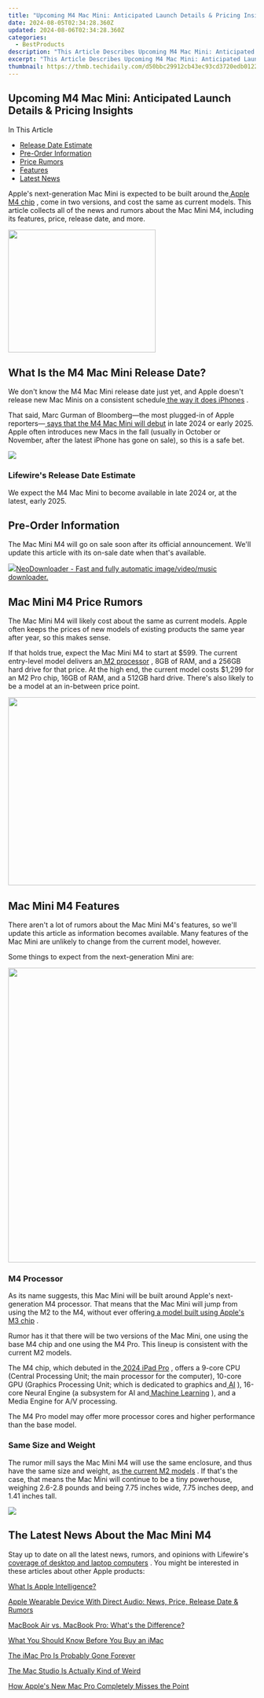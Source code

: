 ```yaml
---
title: "Upcoming M4 Mac Mini: Anticipated Launch Details & Pricing Insights"
date: 2024-08-05T02:34:28.360Z
updated: 2024-08-06T02:34:28.360Z
categories:
  - BestProducts
description: "This Article Describes Upcoming M4 Mac Mini: Anticipated Launch Details & Pricing Insights"
excerpt: "This Article Describes Upcoming M4 Mac Mini: Anticipated Launch Details & Pricing Insights"
thumbnail: https://thmb.techidaily.com/d50bbc29912cb43ec93cd3720edb01228fbd6306ec3185b1604a33af30298ce1.jpg
---
```


## Upcoming M4 Mac Mini: Anticipated Launch Details & Pricing Insights

 In This Article 

* [ Release Date Estimate ](https://www.lifewire.com/#toc-what-is-the-m4-mac-mini-release-date)
* [ Pre-Order Information ](https://www.lifewire.com/#toc-pre-order-information)
* [ Price Rumors ](https://www.lifewire.com/#toc-mac-mini-m4-price-rumors)
* [ Features ](https://www.lifewire.com/#toc-mac-mini-m4-features)
* [ Latest News ](https://www.lifewire.com/#toc-the-latest-news-about-the-mac-mini-m4)

 Apple's next-generation Mac Mini is expected to be built around the[ Apple M4 chip](https://www.lifewire.com/apple-m4-chip-8640914) , come in two versions, and cost the same as current models. This article collects all of the news and rumors about the Mac Mini M4, including its features, price, release date, and more.

<!-- affiliate ads begin -->
<a href="https://dhgate.sjv.io/c/5597632/1678785/12108" target="_top" id="1678785"><img src="//a.impactradius-go.com/display-ad/12108-1678785" border="0" alt="" width="300" height="250"/></a>
<!-- affiliate ads end -->
##  What Is the M4 Mac Mini Release Date? 

 We don't know the M4 Mac Mini release date just yet, and Apple doesn't release new Mac Minis on a consistent schedule[ the way it does iPhones](https://www.lifewire.com/iphone-17-8612548) .

 That said, Marc Gurman of Bloomberg—the most plugged-in of Apple reporters—[ says that the M4 Mac Mini will debut](https://www.bloomberg.com/news/newsletters/2024-04-14/humane-ai-pin-review-the-device-isn-t-going-to-kill-apple-s-iphone-luziqlew) in late 2024 or early 2025\. Apple often introduces new Macs in the fall (usually in October or November, after the latest iPhone has gone on sale), so this is a safe bet.  

<!-- affiliate ads begin -->
<a href="https://store.movavi.com/affiliate.php?ACCOUNT=MOVAVI&AFFILIATE=108875&PATH=https%3A%2F%2Fwww.movavi.com%3FAFFILIATE%3D108875%26RESOURCE%3DMovavi%2BVideo%2BConverter%2BBox"><img src="https://mcusercontent.com/0885a03ded3d480dca9287f12/images/8020c1dc-518e-3bdf-6e7b-e6d1bdf1597b.jpg" border="0"></a>
<!-- affiliate ads end -->
###  Lifewire's Release Date Estimate

 We expect the M4 Mac Mini to become available in late 2024 or, at the latest, early 2025.

## Pre-Order Information 

 The Mac Mini M4 will go on sale soon after its official announcement. We'll update this article with its on-sale date when that's available.

<!-- affiliate ads begin -->
<a href="https://secure.2checkout.com/order/checkout.php?PRODS=4559731&QTY=1&AFFILIATE=108875&CART=1"><img src="http://www.neowise.com/images/nd-ss-w200.jpg" border="0">NeoDownloader - Fast and fully automatic image/video/music downloader. </a>
<!-- affiliate ads end -->
## Mac Mini M4 Price Rumors 

 The Mac Mini M4 will likely cost about the same as current models. Apple often keeps the prices of new models of existing products the same year after year, so this makes sense.

 If that holds true, expect the Mac Mini M4 to start at $599\. The current entry-level model delivers an[ M2 processor](https://www.lifewire.com/why-the-new-m2-mac-mini-is-the-perfect-second-computer-7098470) , 8GB of RAM, and a 256GB hard drive for that price. At the high end, the current model costs $1,299 for an M2 Pro chip, 16GB of RAM, and a 512GB hard drive. There's also likely to be a model at an in-between price point.

<!-- affiliate ads begin -->
<a href="https://ship7com.pxf.io/c/5597632/1509856/17634" target="_top" id="1509856"><img src="//a.impactradius-go.com/display-ad/17634-1509856" border="0" alt="" width="730" height="383"/></a>
<!-- affiliate ads end -->
## Mac Mini M4 Features 

 There aren't a lot of rumors about the Mac Mini M4's features, so we'll update this article as information becomes available. Many features of the Mac Mini are unlikely to change from the current model, however.

 Some things to expect from the next-generation Mini are:

<!-- affiliate ads begin -->
<a href="https://appsumo.8odi.net/c/5597632/2082532/7443" target="_top" id="2082532"><img src="//a.impactradius-go.com/display-ad/7443-2082532" border="0" alt="" width="1200" height="600"/></a><img height="0" width="0" src="https://appsumo.8odi.net/i/5597632/2082532/7443" style="position:absolute;visibility:hidden;" border="0" />
<!-- affiliate ads end -->
### M4 Processor 

 As its name suggests, this Mac Mini will be built around Apple's next-generation M4 processor. That means that the Mac Mini will jump from using the M2 to the M4, without ever offering[ a model built using Apple's M3 chip](https://www.lifewire.com/m3-mac-mini-7571458) .

 Rumor has it that there will be two versions of the Mac Mini, one using the base M4 chip and one using the M4 Pro. This lineup is consistent with the current M2 models.

 The M4 chip, which debuted in the[ 2024 iPad Pro](https://www.lifewire.com/ipad-pro-2024-7975845) , offers a 9-core CPU (Central Processing Unit; the main processor for the computer), 10-core GPU (Graphics Processing Unit; which is dedicated to graphics and[ AI](https://www.lifewire.com/what-is-generative-ai-7510795) ), 16-core Neural Engine (a subsystem for AI and[ Machine Learning](https://www.lifewire.com/what-is-machine-learning-7495518) ), and a Media Engine for A/V processing.

 The M4 Pro model may offer more processor cores and higher performance than the base model.

### Same Size and Weight 

 The rumor mill says the Mac Mini M4 will use the same enclosure, and thus have the same size and weight, as[ the current M2 models](https://www.apple.com/mac-mini/specs/) . If that's the case, that means the Mac Mini will continue to be a tiny powerhouse, weighing 2.6-2.8 pounds and being 7.75 inches wide, 7.75 inches deep, and 1.41 inches tall.

<!-- affiliate ads begin -->
<a href="https://shop.systoolsgroup.com/affiliate.php?ACCOUNT=SYSTOOBY&AFFILIATE=108875&PATH=https%3A%2F%2Fwww.systoolsgroup.com%3FAFFILIATE%3D108875%26RESOURCE%3DSysTools%2BGmail%2BBackup"><img src="https://www.systoolsgroup.com/box/gmail-backup.png" border="0"></a>
<!-- affiliate ads end -->
##  The Latest News About the Mac Mini M4 

 Stay up to date on all the latest news, rumors, and opinions with Lifewire's[ coverage of desktop and laptop computers](https://www.lifewire.com/computer-laptop-tablet-news-4797030) . You might be interested in these articles about other Apple products:

[ What Is Apple Intelligence? ](https://www.lifewire.com/what-is-apple-gpt-7571221) 

[  Apple Wearable Device With Direct Audio: News, Price, Release Date & Rumors ](https://www.lifewire.com/apple-direct-audio-device-8671669) 

[  MacBook Air vs. MacBook Pro: What's the Difference? ](https://www.lifewire.com/macbook-air-vs-macbook-pro-5120274) 

[  What You Should Know Before You Buy an iMac ](https://www.lifewire.com/before-buying-imac-2260676) 

[ The iMac Pro Is Probably Gone Forever ](https://www.lifewire.com/the-imac-pro-is-probably-gone-forever-5221800) 

[  The Mac Studio Is Actually Kind of Weird ](https://www.lifewire.com/the-mac-studio-is-actually-kind-of-weird-5221599) 

[  How Apple's New Mac Pro Completely Misses the Point ](https://www.lifewire.com/apple-mac-pro-misses-point-7555142) 

<ins class="adsbygoogle"
     style="display:block"
     data-ad-format="autorelaxed"
     data-ad-client="ca-pub-7571918770474297"
     data-ad-slot="1223367746"></ins>



<ins class="adsbygoogle"
     style="display:block"
     data-ad-client="ca-pub-7571918770474297"
     data-ad-slot="8358498916"
     data-ad-format="auto"
     data-full-width-responsive="true"></ins>
